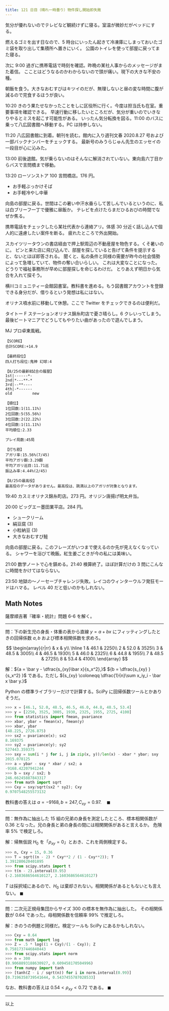 ```yaml
---
title: 121 日目（晴れ一時曇り）物件探し開始即失敗
---
```


気分が優れないのでテレビなど観続けずに寝る。室温が微妙だがベッドにする。

燃えるゴミを出す日なので、5 時台にいったん起きて冷凍庫にしまっておいたゴミ袋を取り出して集積所へ置きにいく。
公園のトイレを使って部屋に戻ってまた寝る。

次に 9:00 過ぎに携帯電話で時刻を確認。昨晩の某社人事からのメッセージがまた着信。
こことはどうなるのかわからないので頭が痛い。現下の大きな不安の種。

朝飯を食う。大きなおむすびはキツイのだが、無理しないと昼の変な時間に腹が減るので完食するほうが良い。

10:20 きのう果たせなかったことをしに区役所に行く。今度は担当氏も在室。重要事項を確認できる。
早速行動に移したいところだが、気分が重いのでいきなりやるとミスを起こす可能性がある。
いったん気分転換を図る。11:00 のバスに乗って八広図書館へ移動する。PC は持参しない。

11:20 八広図書館に到着。朝刊を読む。館内に入り週刊文春 2020.8.27 号および一部バックナンバーをチェックする。
最新号のみうらじゅん先生のエッセイの一段目が心に沁みた。

13:00 前後退館。気が乗らないのはそんなに解消されていない。東向島六丁目からバスで言問橋まで移動。

13:20 ローソンストア 100 言問橋店。176 円。

* お手軽ぶっかけそば
* お手軽冷やし中華

向島の部屋に戻る。世間はこの暑い中汗水垂らして苦しんでいるというのに、私は白ブリーフ一丁で優雅に昼飯か。
テレビを点けたらまだひるおびの時間でなぜか焦る。

携帯電話をチェックしたら某社代表から連絡アリ。体感 30 分近く話し込んで個人的に遠慮したい案件を断る。
疲れたところで外出開始。

スカイツリータウンの書店経由で押上駅周辺の不動産屋を物色する。くそ暑いのに。
ピンと来た店に飛び込んで、部屋を探していると告げて条件を提示すると、ないとほぼ即答される。
聞くと、私の条件と同様の需要が昨今の社会情勢によって急増していて、物件の奪い合いらしい。
これは大変なことになった。どうりで福祉事務所が早めに部屋探しを命じるわけだ。
とりあえず明日から気合を入れて探そう。

横川コミュニティー会館図書室。教科書を進める。もう図書館アカウントを登録できる身分だが、借りるという発想は私にはない。

オリナス噴水前に移動して休憩。ここで Twitter をチェックできるのは便利だ。

タイトー F ステーションオリナス錦糸町店で憂さ晴らし。6 クレいってしまう。
最後ビートマニアでどうしてもやりたい曲があったので遊んでしまう。

MJ プロ卓東風戦。

```text
【SCORE】
合計SCORE:+14.9

【最終段位】
四人打ち段位:鬼神 幻球:4

【8/25の最新8試合の履歴】
1st|------*-
2nd|*---**-*
3rd|--**----
4th|-*------
old         new

【順位】
1位回数:1(11.11%)
2位回数:5(55.56%)
3位回数:2(22.22%)
4位回数:1(11.11%)
平均順位:2.33

プレイ局数:45局

【打ち筋】
アガリ率:15.56%(7/45)
平均アガリ翻:3.29翻
平均アガリ巡目:11.71巡
振込み率:4.44%(2/45)

【8/25の最高役】
最高役のデータがありません。最高役は、跳満以上のアガリが対象となります。
```

19:40 カスミオリナス錦糸町店。273 円。オリジン唐揚げ明太弁当。

20:00 ビッグエー墨田業平店。284 円。

* シュークリーム
* 絹豆腐 (3)
* 小粒納豆 (3)
* 大きなおむすび鮭

向島の部屋に戻る。このフレーズがいつまで使えるのか先が見えなくなっている。
シャワーを浴びて晩飯。紅生姜ごときが今の私には美味い。

21:00 数学ノートで心を鎮める。21:40 検算終了。ほぼ計算だけの 3 問にこんなに時間をかけてはならない。

23:50 地獄の～ノーセーブチャレンジ失敗。レイコのウィンターウルフ発狂モードはハマる。
レベル 40 だと低いのかもしれない。

## Math Notes

薩摩順吉著『確率・統計』問題 6-6 を解く。

----

問：下の新生児の身長・体重の表から直線 $y = a + bx$ にフィッティングしたときの回帰係数
$a, b$ および標本相関係数を求めろ。

$$
\begin{array}{r|rr}
  & x & y\\
\hline
1 & 46.1 & 2250\\
2 & 52.0 & 3525\\
3 & 48.5 & 3005\\
4 & 46.5 & 1930\\
5 & 46.0 & 2325\\
6 & 44.8 & 1955\\
7 & 48.5 & 2725\\
8 & 53.4 & 4100\\
\end{array}
$$

解：${a = \bar y - \dfrac{s_{xy}\bar x}{s_x^2},}$
${b = \dfrac{s_{xy} }{s_x^2} }$ である。ただし
${s_{xy} \coloneqq \dfrac{1}{n}\sum x_iy_i - \bar x \bar y.}$

Python の標準ライブラリーだけで計算する。SciPy に回帰係数ツールとかありそうだ。

```python
>>> x = [46.1, 52.0, 48.5, 46.5, 46.0, 44.8, 48.5, 53.4]
>>> y = [2250, 3525, 3005, 1930, 2325, 1955, 2725, 4100]
>>> from statistics import fmean, pvariance
>>> xbar, ybar = fmean(x), fmean(y)
>>> xbar, ybar
(48.225, 2726.875)
>>> sx2 = pvariance(x); sx2
8.169375
>>> sy2 = pvariance(y); sy2
527443.359375
>>> sxy = sum(i * j for i, j in zip(x, y))/len(x) - xbar * ybar; sxy
2015.078125
>>> a = ybar - sxy * xbar / sx2; a
-9168.42207941244
>>> b = sxy / sx2; b
246.66245887843317
>>> from math import sqrt
>>> Cxy = sxy/sqrt(sx2 * sy2); Cxy
0.9707548255573132
```

教科書の答えは ${a = -9168, b = 247, C_{xy} = 0.97.}\quad\blacksquare$

----

問：無作為に抽出した $15$ 組の兄弟の身長を測定したところ、標本相関係数が
$0.36$ となった。兄の身長と弟の身長の間には相関関係があると言えるか。
危険率 $5\%$ で検定しろ。

解：帰無仮説 $H_0$ を「${\rho_{xy} = 0}$」とおき、これを両側検定する。

```python
>>> n, Cxy = 15, 0.36
>>> T = sqrt((n - 2) * Cxy**2 / (1 - Cxy**2)); T
1.391280620401895
>>> from scipy.stats import t
>>> t(n - 2).interval(0.95)
(-2.1603686564610127, 2.1603686564610127)
```

$T$ は採択域にあるので、$H_0$ は棄却されない。相関関係があるともないとも言えない。
$\blacksquare$

----

問：二次元正規母集団からサイズ $300$ の標本を無作為に抽出した。
その相関係数が $0.64$ であった。母相関係数を信頼率 $99\%$ で推定しろ。

解：きのうの例題と同様だ。検定ツールも SciPy にあるかもしれない。

```python
>>> Cxy = 0.64
>>> from math import log
>>> Z = .5 * log((1 + Cxy)/(1 - Cxy)); Z
0.7581737446840443
>>> from scipy.stats import norm
>>> n = 300
(0.9068893188630927, 0.609458170504996)
>>> from numpy import tanh
>>> [tanh(Z - i / sqrt(n)) for i in norm.interval(0.99)]
[0.7196358739541644, 0.5437455787028533]
```

なお、教科書の答えは ${0.54 \lt \rho_{xy} \lt 0.72}$ である。
$\blacksquare$

----

以上
